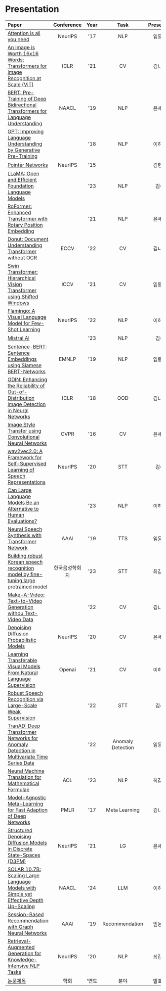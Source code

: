 # Presentation


 | Paper | Conference | Year | Task | Presenter | Presentation | References |
 |:---|:---:|:---:|:---:|:---:|:---:|:---:|
 | [Attention is all you need](https://proceedings.neurips.cc/paper_files/paper/2017/hash/3f5ee243547dee91fbd053c1c4a845aa-Abstract.html) | NeurIPS | '17 | NLP | 임동주 | [📎](data/Attention%20is%20All%20You%20Need.pdf)|
 | [An Image is Worth 16x16 Words: Transformers for Image Recognition at Scale (ViT)](https://arxiv.org/abs/2010.11929) | ICLR | '21 | CV | 김나훈 | [📎](data/presentation_vit.pdf) | 
 | [BERT: Pre-Training of Deep Bidirectional Transformers for Language Understanding](https://arxiv.org/abs/1810.04805v2) | NAACL | '19 | NLP | 윤세환 | [📎](data/BERT.pdf) | 
 | [GPT: Improving Language Understanding by Generative Pre-Training](https://www.mikecaptain.com/resources/pdf/GPT-1.pdf) |  | '18 | NLP | 이하준 | [📎](data/GPT.pdf)
 | [Pointer Networks](https://proceedings.neurips.cc/paper_files/paper/2015/hash/29921001f2f04bd3baee84a12e98098f-Abstract.html) | NeurIPS | '15 | | 김현우 | [📎](data/Pointer_Network.pdf) |
 | [LLaMA: Open and Efficient Foundation Language Models](https://arxiv.org/abs/2302.13971) |  | '23 | NLP | 김수 | [📎](data/LLaMA.pdf) |
 | [RoFormer: Enhanced Transformer with Rotary Position Embedding](https://arxiv.org/pdf/2104.09864&hl=ja&sa=X&ei=5B0dZcHLGJ2h6rQPweSL0A0&scisig=AFWwaebUGjvb4JBysy2Z1l7aHWfJ&oi=scholarr) |  | '21 | NLP | 윤세환 | [📎](data/RoFormer%20_%20Enhanced%20Transformer%20with%20Rotary%20Position%20Embedding.pdf) | 
 | [Donut: Document Understanding Transformer without OCR](https://sangdooyun.github.io/data/kim2021donut.pdf) | ECCV | '22 | CV | 김나훈 | [📎](data/presentation_donut.pdf) | 
 | [Swin Transformer: Hierarchical Vision Transformer using Shifted Windows](https://openaccess.thecvf.com/content/ICCV2021/html/Liu_Swin_Transformer_Hierarchical_Vision_Transformer_Using_Shifted_Windows_ICCV_2021_paper) | ICCV | '21 | CV | 임동주 | [📎](data/Swin%20Transformer.pdf) |
 | [Flamingo: A Visual Language Model for Few-Shot Learning](https://proceedings.neurips.cc/paper_files/paper/2022/hash/960a172bc7fbf0177ccccbb411a7d800-Abstract-Conference.html) | NeurIPS | '22 | NLP | 이하준 | [📎](data/flamingo.pdf)
 | [Mistral AI](https://arxiv.org/pdf/2310.06825.pdf) |  | '23 | NLP | 김수 | [📎](data/Mistral_7B.pdf) |
 | [Sentence-BERT: Sentence Embeddings using Siamese BERT-Networks](https://arxiv.org/abs/1908.10084) | EMNLP | '19 | NLP | 임동주 | [📎](data/Sentence_Bert.pdf) |
 | [ODIN: Enhancing the Reliability of Out-of-Distribution Image Detection in Neural Networks](https://arxiv.org/abs/1706.02690) | ICLR | '18 | OOD | 김나훈 | [📎](data/presentation_odin.pdf) | 
 | [Image Style Transfer using Convolutional Neural Networks](https://openaccess.thecvf.com/content_cvpr_2016/html/Gatys_Image_Style_Transfer_CVPR_2016_paper.html) | CVPR | '16 | CV | 윤세환 | [📎](data/Image%20Style%20Transfer%20Using%20Convolutional%20Neural%20Networks.pdf) | 
 | [wav2vec2.0: A Framework for Self-Supervised Learning of Speech Representations](https://proceedings.neurips.cc/paper/2020/hash/92d1e1eb1cd6f9fba3227870bb6d7f07-Abstract.html) | NeurIPS | '20 | STT | 김수 | [📎](data/Wav2vec%202.0.pdf) |
 | [Can Large Language Models Be an Alternative to Human Evaluations?](https://arxiv.org/pdf/2305.01937.pdf) |  | '23 | NLP | 이하준 | [📎](data/LLMEvaluation.pdf)|
 | [Neural Speech Synthesis with Transformer Network](https://arxiv.org/pdf/1809.08895.pdf) | AAAI | '19 | TTS | 임동주 | [📎](data/Neural_Speech_Synthesis_with_Transformer_Network.pdf) |
 | [Building robust Korean speech recognition model by fine-tuning large pretrained model](https://www.eksss.org/archive/view_article?doi=10.13064/KSSS.2023.15.3.075) | 한국음성학회지 | '23 | STT | 최갑주 | [📎](https://github.com/bear-stew/Presentation/blob/main/data/Korean%20speech%20recognition%20model%20by%20fine-tuning.pdf) |
 | [Make-A-Video: Text-to-Video Generation withou Text-Video Data](https://arxiv.org/abs/2209.14792) | | '22 | CV | 김나훈 | [📎](data/Make-A-Video.pdf) |
 | [Denoising Diffusion Probabilistic Models](https://arxiv.org/abs/2006.11239) | NeurIPS | '20 | CV | 윤세환 | [📎](data/Denoising%20Diffusion%20Probabilistic%20Models.pdf) |
 | [Learning Transferable Visual Models From Natural Language Supervision](https://arxiv.org/abs/2103.00020) | Openai | '21 | CV | 이하준 | [📎](data/CLIP.pdf) |
 | [Robust Speech Recognition via Large-Scale Weak Supervision](https://arxiv.org/abs/2212.04356) |  | '22 | STT | 김수 | [📎](data/Whisper.pdf) |
 | [TranAD: Deep Transformer Networks for Anomaly Detection in Multivariate Time Series Data](https://arxiv.org/pdf/2201.07284.pdf) |  | '22 | Anomaly Detection | 임동주 | [📎](data/TranAD.pdf) |
 | [Neural Machine Translation for Mathematical Formulae](https://arxiv.org/pdf/2305.16433.pdf) | ACL | '23 | NLP | 최갑주 | [📎](data/Neural%20Machine%20Translation%20for%20Mathematical%20Formulae.pdf)
 | [Model-Agnostic Meta-Learning for Fast Adaption of Deep Networks](https://proceedings.mlr.press/v70/finn17a.html) | PMLR | '17 | Meta Learning | 김나훈 | [📎](data/Model-Agnostic%20Meta-Learning%20for%20Fast%20Adaption%20of%20Deep%20Networks.pdf) | [1](https://velog.io/@tobigs_xai/6%EC%A3%BC%EC%B0%A8-Introduction-to-Meta-Learning), [2](https://velog.io/@tobigs_xai/10%EC%A3%BC%EC%B0%A8-MAML-Model-agnostic-Meta-Learning-for-Fast-Adaptation-of-Deep-Networks-%EB%85%BC%EB%AC%B8-%EB%A6%AC%EB%B7%B0), [3](https://rhcsky.tistory.com/5) |
 | [Structured Denoising Diffusion Models in Discrete State-Spaces (D3PM)](https://arxiv.org/abs/2107.03006) | NeurIPS | '21 | LG | 윤세환 | [📎](data/Structured%20Denoising%20Diffusion%20Models%20in%20Discrete%20State-Spaces.pdf) |
  | [SOLAR 10.7B: Scaling Large Language Models with Simple yet Effective Depth Up-Scaling](https://arxiv.org/abs/2312.15166) | NAACL | '24 | LLM | 이하준 | [📎](data/SOLAR.pdf) |  
 | [Session-Based Recommendation with Graph Neural Networks](https://ojs.aaai.org/index.php/AAAI/article/view/3804) | AAAI | '19 | Recommendation | 임동주 | [📎](data/Session-Based%20Recommendation%20with%20Graph%20Neural%20Networks.pdf) |
 | [Retrieval-Augmented Generation for Knowledge-Intensive NLP Tasks](https://arxiv.org/abs/2005.11401) | NeurIPS | '20 | NLP | 최갑주 | [📎](https://github.com/bear-stew/Presentation/blob/7040883d759c44eb641bad937452102906111499/data/06.06%20%E1%84%82%E1%85%A9%E1%86%AB%E1%84%86%E1%85%AE%E1%86%AB%E1%84%87%E1%85%A1%E1%86%AF%E1%84%91%E1%85%AD%E1%84%8C%E1%85%A1%E1%84%85%E1%85%AD.pdf) | [한글_정리본](data/RAG리뷰.pdf) |
 | [논문제목](#) | 학회 | '연도 | 분야 | 발표자 | 발표자료 | 참고자료 |
